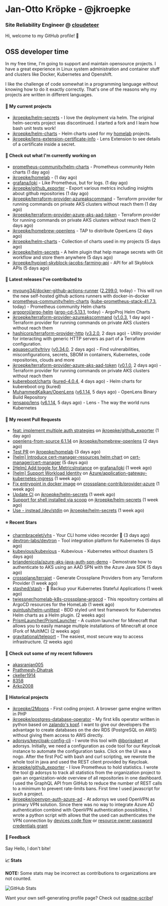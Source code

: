 # Jan-Otto Kröpke - @jkroepke
### Site Reliability Engineer @ [cloudeteer](https://cloudeteer.de/)

Hi, welcome to my GitHub profile! 👋

## OSS developer time
In my free time, I'm going to support and maintain opensource projects. I have a great experience in Linux system administration and container stuff and clusters like Docker, Kubernetes and Openshift.

I like the challenge of code somewhat in a programming language without knowing how to do it exactly correctly. That's one of the reasons why my projects are written in different languages.

#### 🌱 My current projects
- [jkroepke/helm-secrets](https://github.com/jkroepke/helm-secrets) - I love the deployment via helm. The original helm-secrets project was discontinued. I started a fork and I learn how bash unit tests work!
- [jkroepke/helm-charts](https://github.com/jkroepke/helm-charts) - Helm charts used for my [homelab](https://github.com/jkroepke/homelab) projects.
- [jkroepke/lens-extension-certificate-info](https://github.com/jkroepke/lens-extension-certificate-info) - Lens Extension to see details of a certificate inside a secret.

#### 👷 Check out what I'm currently working on

- [prometheus-community/helm-charts](https://github.com/prometheus-community/helm-charts) - Prometheus community Helm charts (1 day ago)
- [jkroepke/homelab](https://github.com/jkroepke/homelab) -  (1 day ago)
- [grafana/loki](https://github.com/grafana/loki) - Like Prometheus, but for logs. (1 day ago)
- [jkroepke/github_exporter](https://github.com/jkroepke/github_exporter) - Export various metrics including insights about github repositories (1 day ago)
- [jkroepke/terraform-provider-azureakscommand](https://github.com/jkroepke/terraform-provider-azureakscommand) - Terraform provider for running commands on private AKS clusters without reach them (1 day ago)
- [jkroepke/terraform-provider-azure-aks-aad-token](https://github.com/jkroepke/terraform-provider-azure-aks-aad-token) - Terraform provider for running commands on private AKS clusters without reach them (2 days ago)
- [jkroepke/homebrew-openlens](https://github.com/jkroepke/homebrew-openlens) - TAP to distribute OpenLens (2 days ago)
- [jkroepke/helm-charts](https://github.com/jkroepke/helm-charts) - Collection of charts used in my projects (5 days ago)
- [jkroepke/helm-secrets](https://github.com/jkroepke/helm-secrets) - A helm plugin that help manage secrets with Git workflow and store them anywhere (5 days ago)
- [jkroepke/hypixel-skyblock-jacobs-farming-api](https://github.com/jkroepke/hypixel-skyblock-jacobs-farming-api) - API for all Skyblock APIs (5 days ago)

#### 🔭 Latest releases I've contributed to

- [myoung34/docker-github-actions-runner](https://github.com/myoung34/docker-github-actions-runner) ([2.299.0](https://github.com/myoung34/docker-github-actions-runner/releases/tag/2.299.0), today) - This will run the new self-hosted github actions runners with docker-in-docker
- [prometheus-community/helm-charts](https://github.com/prometheus-community/helm-charts) ([kube-prometheus-stack-41.7.3](https://github.com/prometheus-community/helm-charts/releases/tag/kube-prometheus-stack-41.7.3), today) - Prometheus community Helm charts
- [argoproj/argo-helm](https://github.com/argoproj/argo-helm) ([argo-cd-5.13.1](https://github.com/argoproj/argo-helm/releases/tag/argo-cd-5.13.1), today) - ArgoProj Helm Charts
- [jkroepke/terraform-provider-azureakscommand](https://github.com/jkroepke/terraform-provider-azureakscommand) ([v1.0.3](https://github.com/jkroepke/terraform-provider-azureakscommand/releases/tag/v1.0.3), 1 day ago) - Terraform provider for running commands on private AKS clusters without reach them
- [hashicorp/terraform-provider-http](https://github.com/hashicorp/terraform-provider-http) ([v3.2.0](https://github.com/hashicorp/terraform-provider-http/releases/tag/v3.2.0), 2 days ago) - Utility provider for interacting with generic HTTP servers as part of a Terraform configuration.
- [aquasecurity/trivy](https://github.com/aquasecurity/trivy) ([v0.34.0](https://github.com/aquasecurity/trivy/releases/tag/v0.34.0), 2 days ago) - Find vulnerabilities, misconfigurations, secrets, SBOM in containers, Kubernetes, code repositories, clouds and more
- [jkroepke/terraform-provider-azure-aks-aad-token](https://github.com/jkroepke/terraform-provider-azure-aks-aad-token) ([v0.1.0](https://github.com/jkroepke/terraform-provider-azure-aks-aad-token/releases/tag/v0.1.0), 2 days ago) - Terraform provider for running commands on private AKS clusters without reach them
- [kubereboot/charts](https://github.com/kubereboot/charts) ([kured-4.0.4](https://github.com/kubereboot/charts/releases/tag/kured-4.0.4), 4 days ago) - Helm charts for kubereboot org (kured)
- [MuhammedKalkan/OpenLens](https://github.com/MuhammedKalkan/OpenLens) ([v6.1.14](https://github.com/MuhammedKalkan/OpenLens/releases/tag/v6.1.14), 5 days ago) - OpenLens Binary Build Repository
- [lensapp/lens](https://github.com/lensapp/lens) ([v6.1.14](https://github.com/lensapp/lens/releases/tag/v6.1.14), 5 days ago) - Lens - The way the world runs Kubernetes

#### 🔨 My recent Pull Requests

- [feat: implement multiple auth strategies](https://github.com/jkroepke/github_exporter/pull/148) on [jkroepke/github_exporter](https://github.com/jkroepke/github_exporter) (1 day ago)
- [openlens-from-source 6.1.14](https://github.com/jkroepke/homebrew-openlens/pull/15) on [jkroepke/homebrew-openlens](https://github.com/jkroepke/homebrew-openlens) (2 days ago)
- [Test PR](https://github.com/jkroepke/homelab/pull/63) on [jkroepke/homelab](https://github.com/jkroepke/homelab) (3 days ago)
- [[helm] Introduce cert-manager-resources helm chart](https://github.com/cert-manager/cert-manager/pull/5542) on [cert-manager/cert-manager](https://github.com/cert-manager/cert-manager) (5 days ago)
- [[Helm] Add toggle for MetricsInstance](https://github.com/grafana/loki/pull/7525) on [grafana/loki](https://github.com/grafana/loki) (1 week ago)
- [[helm] Support Workload Identity](https://github.com/Azure/application-gateway-kubernetes-ingress/pull/1464) on [Azure/application-gateway-kubernetes-ingress](https://github.com/Azure/application-gateway-kubernetes-ingress) (1 week ago)
- [Fix entrypoint in docker image](https://github.com/crossplane-contrib/provider-azure/pull/356) on [crossplane-contrib/provider-azure](https://github.com/crossplane-contrib/provider-azure) (1 week ago)
- [Update CI](https://github.com/jkroepke/helm-secrets/pull/284) on [jkroepke/helm-secrets](https://github.com/jkroepke/helm-secrets) (1 week ago)
- [Support for shell installed via scoop](https://github.com/jkroepke/helm-secrets/pull/283) on [jkroepke/helm-secrets](https://github.com/jkroepke/helm-secrets) (1 week ago)
- [Use - instead /dev/stdin](https://github.com/jkroepke/helm-secrets/pull/282) on [jkroepke/helm-secrets](https://github.com/jkroepke/helm-secrets) (1 week ago)

#### ⭐ Recent Stars

- [charmbracelet/vhs](https://github.com/charmbracelet/vhs) - Your CLI home video recorder 📼 (3 days ago)
- [devtron-labs/devtron](https://github.com/devtron-labs/devtron) - Tool integration platform for Kubernetes (5 days ago)
- [kubevious/kubevious](https://github.com/kubevious/kubevious) - Kubevious - Kubernetes without disasters (5 days ago)
- [briandenicola/azure-aks-java-auth-spn-demo](https://github.com/briandenicola/azure-aks-java-auth-spn-demo) - Demostrate how to authenticate to AKS using an AAD SPN with the Azure Java SDK (5 days ago)
- [crossplane/terrajet](https://github.com/crossplane/terrajet) - Generate Crossplane Providers from any Terraform Provider (1 week ago)
- [stashed/stash](https://github.com/stashed/stash) - 🛅 Backup your Kubernetes Stateful Applications (1 week ago)
- [twiessner/homelab-k8s-crossplane-argocd](https://github.com/twiessner/homelab-k8s-crossplane-argocd) - This repository contains all ArgoCD resources for the HomeLab (1 week ago)
- [quintush/helm-unittest](https://github.com/quintush/helm-unittest) - BDD styled unit test framework for Kubernetes Helm charts as a Helm plugin. (2 weeks ago)
- [PrismLauncher/PrismLauncher](https://github.com/PrismLauncher/PrismLauncher) - A custom launcher for Minecraft that allows you to easily manage multiple installations of Minecraft at once (Fork of MultiMC) (2 weeks ago)
- [gravitational/teleport](https://github.com/gravitational/teleport) - The easiest, most secure way to access infrastructure. (2 weeks ago)

#### 👯 Check out some of my recent followers

- [akasranjan005](https://github.com/akasranjan005)
- [Prathmesh-Dhatrak](https://github.com/Prathmesh-Dhatrak)
- [ckeller1914](https://github.com/ckeller1914)
- [8358](https://github.com/8358)
- [Arko2008](https://github.com/Arko2008)

#### 📜 Historical projects
- [jkroepke/2Moons](https://github.com/jkroepke/2Moons) - First coding project. A browser game engine written in PHP
- [jkroepke/postgres-database-operator](https://github.com/jkroepke/postgres-database-operator) - My first k8s operator written in python based on [zalando's kopf](https://github.com/zalando-incubator/kopf). I want to give our developers the advantage to create databases on the dev RDS (PostgreSQL on AWS) without giving them access to AWS directly.
- [adorsys/keycloak-config-cli](https://github.com/adorsys/keycloak-config-cli) - I wrote this tool with [@borisskert](https://github.com/borisskert) at adorsys. Initially, we need a configuration as code tool for our Keycloak instance to automate the configuration tasks. Click on the UI was a nogo. After the first PoC with bash and curl scripting, we rewrote the whole tool in java and used the REST client provided by Keycloak.
- [jkroepke/github_exporter](https://github.com/jkroepke/github_exporter) - I love Prometheus to hold statistics. I wrote the tool @ adorsys to track all statistics from the organization project to gain an organization-wide overview of all repositories in one dashboard. I used the GraphQL API from GitHub to reduce the number of REST calls to a minimum to prevent rate-limits bans. First time I used javascript for such a project.
- [jkroepke/openvpn-auth-azure-ad](https://github.com/jkroepke/openvpn-auth-azure-ad) - At adorsys we used OpenVPN as primary VPN solution. Since there was no way to integrate Azure AD authentication combind with OpenVPN authentication possiblities, I wrote a python script with allows that the used can authenticates the VPN connection by [devices code flow](https://docs.microsoft.com/en-us/azure/active-directory/develop/v2-oauth2-device-code) or [resource owner password credentials grant](https://docs.microsoft.com/en-us/azure/active-directory/develop/v2-oauth-ropc)

#### 💬 Feedback

Say Hello, I don't bite!

#### 📈 Stats

**NOTE:** Some stats may be incorrect as contributions to organizations
are not counted.

![GitHub Stats](https://github-readme-stats.vercel.app/api?username=jkroepke&count_private=false&theme=tokyonight&show_icons=true)

Want your own self-generating profile page? Check out [readme-scribe](https://github.com/muesli/readme-scribe)!

